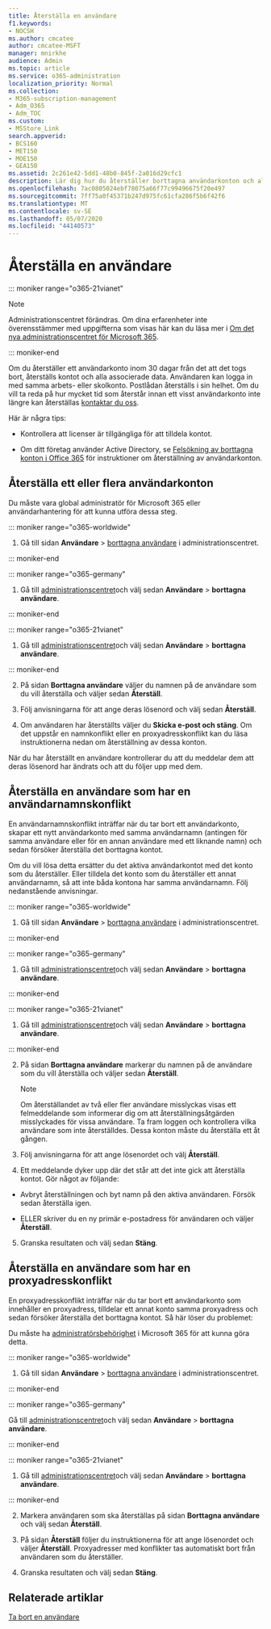```yaml
---
title: Återställa en användare
f1.keywords:
- NOCSH
ms.author: cmcatee
author: cmcatee-MSFT
manager: mnirkhe
audience: Admin
ms.topic: article
ms.service: o365-administration
localization_priority: Normal
ms.collection:
- M365-subscription-management
- Adm_O365
- Adm_TOC
ms.custom:
- MSStore_Link
search.appverid:
- BCS160
- MET150
- MOE150
- GEA150
ms.assetid: 2c261e42-5dd1-48b0-845f-2a016d29cfc1
description: Lär dig hur du återställer borttagna användarkonton och alla associerade data.
ms.openlocfilehash: 7ac0805024ebf78075a66f77c99496675f20e497
ms.sourcegitcommit: 7ff75a0f45371b247d975fc61cfa286f5b6f42f6
ms.translationtype: MT
ms.contentlocale: sv-SE
ms.lasthandoff: 05/07/2020
ms.locfileid: "44140573"
---
```

# <a name="restore-a-user"></a>Återställa en användare

::: moniker range="o365-21vianet"

> [!NOTE]
> Administrationscentret förändras. Om dina erfarenheter inte överensstämmer med uppgifterna som visas här kan du läsa mer i [Om det nya administrationscentret för Microsoft 365](https://docs.microsoft.com/microsoft-365/admin/microsoft-365-admin-center-preview?view=o365-21vianet).

::: moniker-end
   
Om du återställer ett användarkonto inom 30 dagar från det att det togs bort, återställs kontot och alla associerade data. Användaren kan logga in med samma arbets- eller skolkonto. Postlådan återställs i sin helhet. Om du vill ta reda på hur mycket tid som återstår innan ett visst användarkonto inte längre kan återställas [kontaktar du oss](../contact-support-for-business-products.md).
  
Här är några tips:
  
- Kontrollera att licenser är tillgängliga för att tilldela kontot.
    
- Om ditt företag använder Active Directory, se [Felsökning av borttagna konton i Office 365](https://support.microsoft.com/kb/2619308) för instruktioner om återställning av användarkonton. 
    
## <a name="restore-one-or-more-user-accounts"></a>Återställa ett eller flera användarkonton

Du måste vara global administratör för Microsoft 365 eller användarhantering för att kunna utföra dessa steg. 
  
 
::: moniker range="o365-worldwide"

1. Gå till sidan **Användare** \> <a href="https://go.microsoft.com/fwlink/p/?linkid=2071581" target="_blank">borttagna användare</a> i administrationscentret.

::: moniker-end

::: moniker range="o365-germany"

1. Gå till [administrationscentret](https://go.microsoft.com/fwlink/p/?linkid=848041)och välj sedan **Användare** \> **borttagna användare**.

::: moniker-end

::: moniker range="o365-21vianet"

1. Gå till [administrationscentret](https://go.microsoft.com/fwlink/p/?linkid=850627)och välj sedan **Användare** \> **borttagna användare**.

::: moniker-end

2. På sidan **Borttagna användare** väljer du namnen på de användare som du vill återställa och väljer sedan **Återställ**.
    
 
3. Följ anvisningarna för att ange deras lösenord och välj sedan **Återställ**.
    
4. Om användaren har återställts väljer du **Skicka e-post och stäng**. Om det uppstår en namnkonflikt eller en proxyadresskonflikt kan du läsa instruktionerna nedan om återställning av dessa konton.
    
När du har återställt en användare kontrollerar du att du meddelar dem att deras lösenord har ändrats och att du följer upp med dem.
  
## <a name="restore-a-user-that-has-a-user-name-conflict"></a>Återställa en användare som har en användarnamnskonflikt
<a name="RestoreUserNameConflict"> </a>

En användarnamnskonflikt inträffar när du tar bort ett användarkonto, skapar ett nytt användarkonto med samma användarnamn (antingen för samma användare eller för en annan användare med ett liknande namn) och sedan försöker återställa det borttagna kontot.
  
Om du vill lösa detta ersätter du det aktiva användarkontot med det konto som du återställer. Eller tilldela det konto som du återställer ett annat användarnamn, så att inte båda kontona har samma användarnamn. Följ nedanstående anvisningar.
  

::: moniker range="o365-worldwide"

1. Gå till sidan **Användare** \> <a href="https://go.microsoft.com/fwlink/p/?linkid=2071581" target="_blank">borttagna användare</a> i administrationscentret.

::: moniker-end

::: moniker range="o365-germany"

1. Gå till [administrationscentret](https://go.microsoft.com/fwlink/p/?linkid=848041)och välj sedan **Användare** \> **borttagna användare**.

::: moniker-end

::: moniker range="o365-21vianet"

1. Gå till [administrationscentret](https://go.microsoft.com/fwlink/p/?linkid=850627)och välj sedan **Användare** \> **borttagna användare**.

::: moniker-end

  
2. På sidan **Borttagna användare** markerar du namnen på de användare som du vill återställa och väljer sedan **Återställ**.
    
    > [!NOTE]
    > Om återställandet av två eller fler användare misslyckas visas ett felmeddelande som informerar dig om att återställningsåtgärden misslyckades för vissa användare. Ta fram loggen och kontrollera vilka användare som inte återställdes. Dessa konton måste du återställa ett åt gången. 
  
3. Följ anvisningarna för att ange lösenordet och välj **Återställ**.
    
4. Ett meddelande dyker upp där det står att det inte gick att återställa kontot. Gör något av följande:
    
  - Avbryt återställningen och byt namn på den aktiva användaren. Försök sedan återställa igen.
    
  - ELLER skriver du en ny primär e-postadress för användaren och väljer **Återställ**.
    
5. Granska resultaten och välj sedan **Stäng**.
    
## <a name="restore-a-user-that-has-a-proxy-address-conflict"></a>Återställa en användare som har en proxyadresskonflikt

En proxyadresskonflikt inträffar när du tar bort ett användarkonto som innehåller en proxyadress, tilldelar ett annat konto samma proxyadress och sedan försöker återställa det borttagna kontot. Så här löser du problemet:
  
Du måste ha [administratörsbehörighet](about-admin-roles.md) i Microsoft 365 för att kunna göra detta. 
  

::: moniker range="o365-worldwide"

1. Gå till sidan **Användare** \> <a href="https://go.microsoft.com/fwlink/p/?linkid=2071581" target="_blank">borttagna användare</a> i administrationscentret.

::: moniker-end

::: moniker range="o365-germany"

Gå till [administrationscentret](https://go.microsoft.com/fwlink/p/?linkid=848041)och välj sedan **Användare** \> **borttagna användare**.

::: moniker-end

::: moniker range="o365-21vianet"

1. Gå till [administrationscentret](https://go.microsoft.com/fwlink/p/?linkid=850627)och välj sedan **Användare** \> **borttagna användare**.

::: moniker-end

2. Markera användaren som ska återställas på sidan **Borttagna användare** och välj sedan **Återställ**. 
    
3. På sidan **Återställ** följer du instruktionerna för att ange lösenordet och väljer **Återställ**. Proxyadresser med konflikter tas automatiskt bort från användaren som du återställer.
    
4. Granska resultaten och välj sedan **Stäng**.

## <a name="related-articles"></a>Relaterade artiklar

[Ta bort en användare](delete-a-user.md)
  
